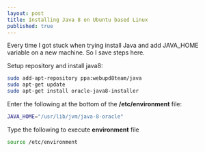```yaml
---
layout: post
title: Installing Java 8 on Ubuntu based Linux
published: true
---
```



Every time I got stuck when trying install Java and add JAVA_HOME variable on a new machine. So I save steps here.  

Setup repository and install java8:

```bash
sudo add-apt-repository ppa:webupd8team/java
sudo apt-get update
sudo apt-get install oracle-java8-installer
```  

Enter the following at the bottom of the **/etc/environment** file:

```bash
JAVA_HOME="/usr/lib/jvm/java-8-oracle"
```    

Type the following to execute **environment** file
 
```bash
source /etc/environment
```
  
    
    